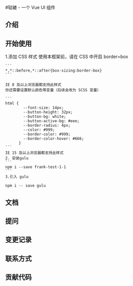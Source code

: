 #轱辘 - 一个 Vue UI 组件

## 介绍

## 开始使用

1.添加 CSS 样式
使用本框架前，请在 CSS 中开启 border=box

    ```
    *,*::before,*::after{box-sizing:border-box}
    ```

    IE 8 及以上浏览器都支持此样式
    你还需要设置默认颜色等变量（后续会改为 SCSS 变量）

    ```
    html {
            --font-size: 14px;
            --button-height: 32px;
            --button-bg: white;
            --button-active-bg: #eee;
            --border-radius: 4px;
            --color: #999;
            --border-color: #999;
            --border-color-hover: #666;
          }
    ```
    IE 15 及以上浏览器都支持此样式
    2. 安装gulu
    ```
    npm i --save frank-test-1-1
    ```
    3.引入 gulu

    npm i -- save gulu

## 文档

## 提问

## 变更记录

## 联系方式

## 贡献代码
